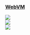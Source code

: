 ### [WebVM](https://github.com/leaningtech/webvm)

![](https://img.shields.io/github/license/leaningtech/webvm?style=flat-square)<br />
[![](https://img.shields.io/github/last-commit/scillidan/webvm/main?label=last%20commit%20(fork)&style=flat-square)](https://github.com/scillidan/webvm)<br />
![](https://img.shields.io/badge/GitHub%20Pages-121013?logo=github&logoColor=white)